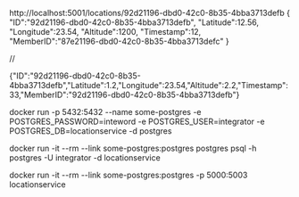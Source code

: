 ﻿
http://localhost:5001/locations/92d21196-dbd0-42c0-8b35-4bba3713defb
{
	"ID":"92d21196-dbd0-42c0-8b35-4bba3713defb",
	"Latitude":12.56,
	"Longitude":23.54,
	"Altitude":1200,
	"Timestamp":12,
	"MemberID":"87e21196-dbd0-42c0-8b35-4bba3713defc"
}

//

{"ID":"92d21196-dbd0-42c0-8b35-4bba3713defb","Latitude":1.2,"Longitude":23.54,"Altitude":2.2,"Timestamp":33,"MemberID":"92d21196-dbd0-42c0-8b35-4bba3713defb"}

docker run -p 5432:5432 --name some-postgres -e POSTGRES_PASSWORD=inteword -e POSTGRES_USER=integrator -e POSTGRES_DB=locationservice -d postgres

docker run -it --rm --link some-postgres:postgres postgres psql -h postgres -U integrator -d locationservice

docker run -it --rm --link some-postgres:postgres -p 5000:5003 locationservice
